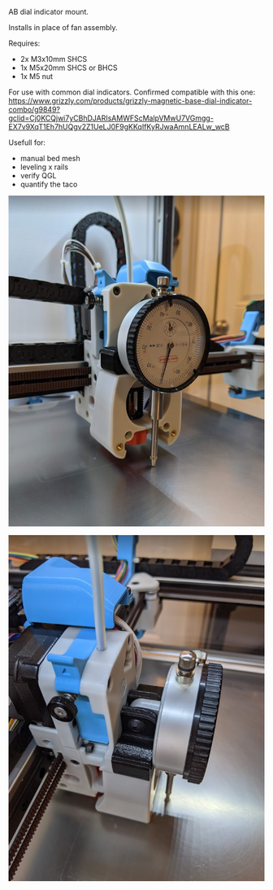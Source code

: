AB dial indicator mount.

Installs in place of fan assembly.

Requires:
- 2x M3x10mm SHCS
- 1x M5x20mm SHCS or BHCS
- 1x M5 nut

For use with common dial indicators. Confirmed compatible with this one:
https://www.grizzly.com/products/grizzly-magnetic-base-dial-indicator-combo/g9849?gclid=Cj0KCQjwi7yCBhDJARIsAMWFScMalpVMwU7VGmgg-EX7v9XqT1Eh7hUQgv2Z1UeLJ0F9gKKqIfKyRJwaAmnLEALw_wcB

Usefull for:
- manual bed mesh
- leveling x rails
- verify QGL
- quantify the taco

![AB dial indicator mount](image1.png)

![AB dial indicator mount](image2.png)
